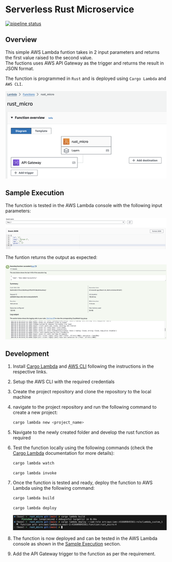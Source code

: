 # Serverless Rust Microservice
[![pipeline status](https://gitlab.com/dukeaiml/IDS721/rg361_wk02/badges/main/pipeline.svg)](https://gitlab.com/dukeaiml/IDS721/rg361_wk02/-/commits/main)

## Overview

This simple AWS Lambda funtion takes in 2 input parameters and returns the first value raised to the second value.  
The fuctions uses AWS API Gateway as the trigger and returns the result in JSON format.

The function is programmed in ``Rust`` and is deployed using ``Cargo Lambda`` and ``AWS CLI``.

![AWS Lambda Function](./resources/console.png)

## Sample Execution

The function is tested in the AWS Lambda console with the following input parameters:

![AWS Lambda Function](./resources/test_input.png)

The funtion returns the output as expected:

![AWS Lambda Function](./resources/test_response.png)

## Development

1. Install [Cargo Lambda](https://www.cargo-lambda.info/) and [AWS CLI](https://aws.amazon.com/cli/) following the instructions in the respective links.
2. Setup the AWS CLI with the required credentials
3. Create the project repository and clone the repository to the local machine
4. navigate to the project repository and run the following command to create a new project:
    ```bash
    cargo lambda new <project_name>
    ```
5. Navigate to the newly created folder and develop the rust function as required
6. Test the function locally using the following commands (check the [Cargo Lambda](https://www.cargo-lambda.info/) documentation for more details):
    ```bash
    cargo lambda watch
    ```
    ```bash
    cargo lambda invoke
    ```
7. Once the function is tested and ready, deploy the function to AWS Lambda using the following command:
    ```bash
    cargo lambda build
    ```
    ```bash
    cargo lambda deploy
    ```
    ![AWS Lambda Function](./resources/deploy.png)

8. The function is now deployed and can be tested in the AWS Lambda console as shown in the [Sample Execution](#sample-execution) section.
9. Add the API Gateway trigger to the function as per the requirement.
